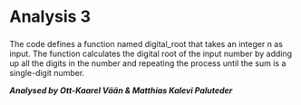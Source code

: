 # Analysis 3

### 
The code defines a function named digital_root that takes an integer n as input. The function calculates the digital root of the input number by adding up all the digits in the number and repeating the process until the sum is a single-digit number.



***Analysed by Ott-Kaarel Vään & Matthias Kalevi Paluteder***

